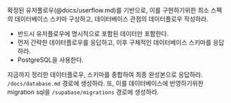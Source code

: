 확정된 유저플로우(@docs/userflow.md)를 기반으로, 이를 구현하기위한 최소 스펙의
  데이터베이스 스키마 구상하고,
  데이터베이스 관점의 데이터플로우 작성하라.
  - 반드시 유저플로우에 명시적으로 포함된 데이터만 포함한다.
  - 먼저 간략한 데이터플로우를 응답하고, 이후 구체적인 데이터베이스 스키마를
  응답하라.
  - PostgreSQL을 사용한다.

지금까지 정리한 데이터플로우, 스키마를 종합하여 최종 완성본으로 응답하라.
  `/docs/database.md` 경로에 생성하라.
또, 이를 데이터베이스에 반영하기위한 migration sql을 `/supabase/migrations` 경로에
생성하라. 